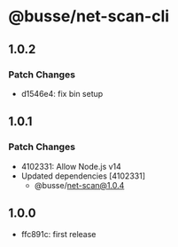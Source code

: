 # @busse/net-scan-cli

## 1.0.2

### Patch Changes

- d1546e4: fix bin setup

## 1.0.1

### Patch Changes

- 4102331: Allow Node.js v14
- Updated dependencies [4102331]
  - @busse/net-scan@1.0.4

## 1.0.0

- ffc891c: first release
